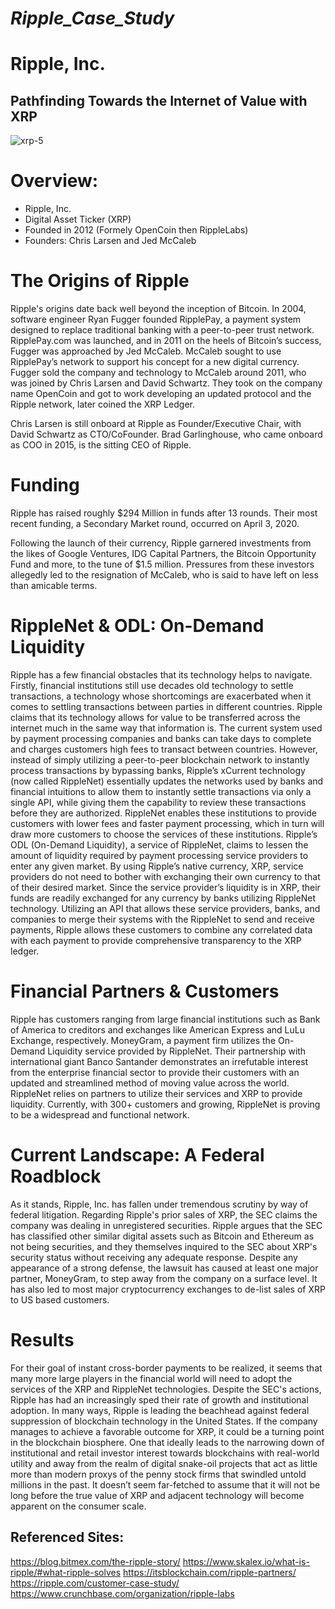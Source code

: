 # *Ripple_Case_Study*
# Ripple, Inc.
## Pathfinding Towards the Internet of Value with XRP
![xrp-5](https://user-images.githubusercontent.com/80294821/120043968-e3c44a80-bfda-11eb-8df4-8d2efcca745e.png)

# Overview:
* Ripple, Inc.
* Digital Asset Ticker (XRP)
* Founded in 2012 (Formely OpenCoin then RippleLabs)
* Founders: Chris Larsen and Jed McCaleb


# The Origins of Ripple
Ripple's origins date back well beyond the inception of Bitcoin.  In 2004, software engineer Ryan Fugger founded RipplePay, a payment system designed to replace traditional banking with a peer-to-peer trust network. RipplePay.com was launched, and in 2011 on the heels of Bitcoin’s success, Fugger was approached by Jed McCaleb. McCaleb sought to use RipplePay’s network to support his concept for a new digital currency. Fugger sold the company and technology to McCaleb around 2011, who was joined by Chris Larsen and David Schwartz. They took on the company name OpenCoin and got to work developing an updated protocol and the Ripple network, later coined the XRP Ledger. 

Chris Larsen is still onboard at Ripple as Founder/Executive Chair, with David Schwartz as CTO/CoFounder. 
Brad Garlinghouse, who came onboard as COO in 2015, is the  sitting CEO of Ripple. 

# Funding

Ripple has raised roughly $294 Million in funds after 13 rounds. Their most recent funding, a Secondary Market round, occurred on April 3, 2020.

 Following the launch of their currency, Ripple garnered investments from the likes of Google Ventures, IDG Capital Partners, the Bitcoin Opportunity Fund and more, to the tune of $1.5 million. Pressures from these investors allegedly led to the resignation of McCaleb, who is said to have left on less than amicable terms.

# RippleNet & ODL: On-Demand Liquidity
        
Ripple has a few financial obstacles that its technology helps to navigate. Firstly, financial institutions still use decades old technology to settle transactions, a technology whose shortcomings are exacerbated when it comes to settling transactions between parties in different countries. Ripple claims that its technology allows for value to be transferred across the internet much in the same way that information is. The current system used by payment processing companies and banks can take days to complete and charges customers high fees to transact between countries. However, instead of simply utilizing a peer-to-peer blockchain network to instantly process transactions by bypassing banks, Ripple’s xCurrent technology (now called RippleNet) essentially updates the networks used by banks and financial intuitions to allow them to instantly settle transactions via only a single API, while giving them the capability to review these transactions before they are authorized. RippleNet enables these institutions to provide customers with lower fees and faster payment processing, which in turn will draw more customers to choose the services of these institutions.
Ripple’s ODL (On-Demand Liquidity), a service of RippleNet, claims to lessen the amount of liquidity required by payment processing service providers to enter any given market. By using Ripple’s native currency, XRP, service providers do not need to bother with exchanging their own currency to that of their desired market. Since the service provider’s liquidity is in XRP, their funds are readily exchanged for any currency by banks utilizing RippleNet technology. Utilizing an API that allows these service providers, banks, and companies to merge their systems with the RippleNet to send and receive payments, Ripple allows these customers to combine any correlated data with each payment to provide comprehensive transparency to the XRP ledger. 

# Financial Partners & Customers

Ripple has customers ranging from large financial institutions such as Bank of America to creditors and exchanges like American Express and LuLu Exchange, respectively. MoneyGram, a payment firm utilizes the On-Demand Liquidity service provided by RippleNet. Their partnership with international giant Banco Santander demonstrates an irrefutable interest from the enterprise financial sector to provide their customers with an updated and streamlined method of moving value across the world. 
RippleNet relies on partners to utilize their services and XRP to provide liquidity. Currently, with 300+ customers and growing, RippleNet is proving to be a widespread and functional network. 

# Current Landscape: A Federal Roadblock

As it stands, Ripple, Inc. has fallen under tremendous scrutiny by way of federal litigation. Regarding Ripple's prior sales of XRP, the SEC claims the company was dealing in unregistered securities. Ripple argues that the SEC has classified other similar digital assets such as Bitcoin and Ethereum as not being securities, and they themselves inquired to the SEC about XRP's security status without receiving any adequate response. Despite any appearance of a strong defense, the lawsuit has caused at least one major partner, MoneyGram, to step away from the company on a surface level. It has also led to most major cryptocurrency exchanges to de-list sales of XRP to US based customers. 
 
# Results

For their goal of instant cross-border payments to be realized, it seems that many more large players in the financial world will need to adopt the services of the XRP and RippleNet technologies. Despite the SEC's actions, Ripple has had an increasingly sped their rate of growth and institutional adoption. In many ways, Ripple is leading the beachhead against federal suppression of blockchain technology in the United States. If the company manages to achieve a favorable outcome for XRP, it could be a turning point in the blockchain biosphere. One that ideally leads to the narrowing down of institutional and retail investor interest towards blockchains with real-world utility and away from the realm of digital snake-oil projects that act as little more than modern proxys of the penny stock firms that swindled untold millions in the past. It doesn’t seem far-fetched to assume that it will not be long before the true value of XRP and adjacent technology will become apparent on the consumer scale.


## Referenced Sites:

https://blog.bitmex.com/the-ripple-story/
https://www.skalex.io/what-is-ripple/#what-ripple-solves
https://itsblockchain.com/ripple-partners/
https://ripple.com/customer-case-study/
https://www.crunchbase.com/organization/ripple-labs

